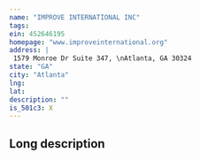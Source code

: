 ```yaml
---
name: "IMPROVE INTERNATIONAL INC"
tags:
ein: 452646195
homepage: "www.improveinternational.org"
address: |
 1579 Monroe Dr Suite 347, \nAtlanta, GA 30324
state: "GA"
city: "Atlanta"
lng: 
lat: 
description: ""
is_501c3: X
---
```


## Long description


